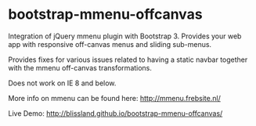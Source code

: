 bootstrap-mmenu-offcanvas
=========================

Integration of jQuery mmenu plugin with Bootstrap 3. Provides your web app with responsive off-canvas menus and sliding sub-menus.

Provides fixes for various issues related to having a static navbar together with the mmenu off-canvas transformations.

Does not work on IE 8 and below.

More info on mmenu can be found here: http://mmenu.frebsite.nl/

Live Demo: http://blissland.github.io/bootstrap-mmenu-offcanvas/
